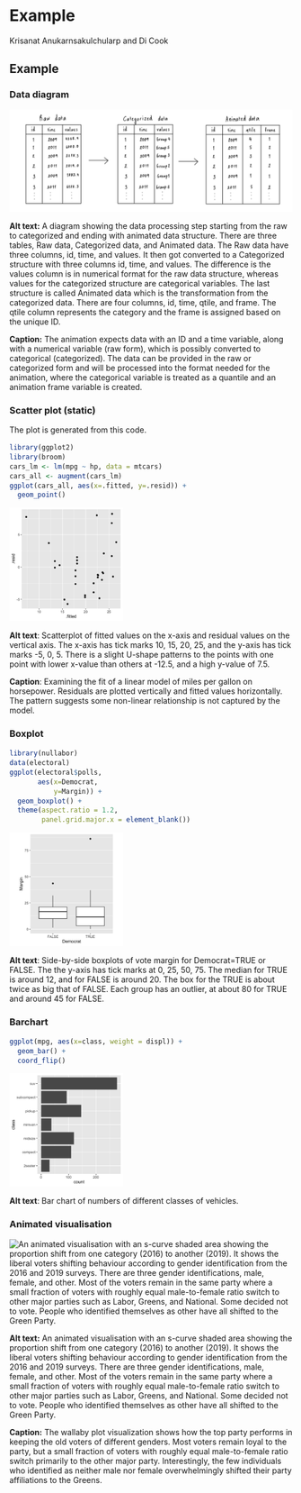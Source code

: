 Example
================
Krisanat Anukarnsakulchularp and Di Cook

## Example

### Data diagram

<img src="figures/diagram.png"
alt="A diagram showing the data processing step starting from the raw to categorized and ending with animated data structure. There are three tables, Raw data, Categorized data, and Animated data. The Raw data have three columns, id, time, and values. It then got converted to a Categorized structure with three columns id, time, and values. The difference is the values column is in numerical format for the raw data structure, whereas values for the categorized structure are categorical variables. The last structure is called Animated data which is the transformation from the categorized data. There are four columns, id, time, qtile, and frame. The qtile column represents the category and the frame is assigned based on the unique ID." />

**Alt text:** A diagram showing the data processing step starting from
the raw to categorized and ending with animated data structure. There
are three tables, Raw data, Categorized data, and Animated data. The Raw
data have three columns, id, time, and values. It then got converted to
a Categorized structure with three columns id, time, and values. The
difference is the values column is in numerical format for the raw data
structure, whereas values for the categorized structure are categorical
variables. The last structure is called Animated data which is the
transformation from the categorized data. There are four columns, id,
time, qtile, and frame. The qtile column represents the category and the
frame is assigned based on the unique ID.

**Caption:** The animation expects data with an ID and a time variable,
along with a numerical variable (raw form), which is possibly converted
to categorical (categorized). The data can be provided in the raw or
categorized form and will be processed into the format needed for the
animation, where the categorical variable is treated as a quantile and
an animation frame variable is created.

### Scatter plot (static)

The plot is generated from this code.

``` r
library(ggplot2)
library(broom)
cars_lm <- lm(mpg ~ hp, data = mtcars)
cars_all <- augment(cars_lm)
ggplot(cars_all, aes(x=.fitted, y=.resid)) + 
  geom_point()
```

<img src="figures/resid-plot-1.png" alt="Scatterplot of fitted values on the x-axis and residual values on the vertical axis. The x-axis has tick marks 10, 15, 20, 25, and the y-axis has tick marks -5, 0, 5. There is a slight U-shape patterns to the points with one point with lower x-value than others at -12.5, and a high y-value of 7.5." width="40%" />

**Alt text**: Scatterplot of fitted values on the x-axis and residual
values on the vertical axis. The x-axis has tick marks 10, 15, 20, 25,
and the y-axis has tick marks -5, 0, 5. There is a slight U-shape
patterns to the points with one point with lower x-value than others at
-12.5, and a high y-value of 7.5.

**Caption**: Examining the fit of a linear model of miles per gallon on
horsepower. Residuals are plotted vertically and fitted values
horizontally. The pattern suggests some non-linear relationship is not
captured by the model.

### Boxplot

``` r
library(nullabor)
data(electoral)
ggplot(electoral$polls, 
       aes(x=Democrat, 
           y=Margin)) +
  geom_boxplot() +
  theme(aspect.ratio = 1.2, 
        panel.grid.major.x = element_blank())
```

<img src="figures/boxplot-1.png" alt="Side-by-side boxplots of vote margin for Democrat=TRUE or FALSE. The the y-axis has tick marks at 0, 25, 50, 75. The median for TRUE is around 12, and for FALSE is around 20. The box for the TRUE is about twice as big that of FALSE. Each group has an outlier, at about 80 for TRUE and around 45 for FALSE." width="40%" />

**Alt text**: Side-by-side boxplots of vote margin for Democrat=TRUE or
FALSE. The the y-axis has tick marks at 0, 25, 50, 75. The median for
TRUE is around 12, and for FALSE is around 20. The box for the TRUE is
about twice as big that of FALSE. Each group has an outlier, at about 80
for TRUE and around 45 for FALSE.

### Barchart

``` r
ggplot(mpg, aes(x=class, weight = displ)) +
  geom_bar() +
  coord_flip()
```

<img src="figures/barchart-1.png" alt="Bar chart of numbers of different classes of vehicles." width="40%" />

**Alt text**: Bar chart of numbers of different classes of vehicles.

### Animated visualisation

<img src="figures/animation.gif"
alt="An animated visualisation with an s-curve shaded area showing the proportion shift from one category (2016) to another (2019). It shows the liberal voters shifting behaviour according to gender identification from the 2016 and 2019 surveys. There are three gender identifications, male, female, and other. Most of the voters remain in the same party where a small fraction of voters with roughly equal male-to-female ratio switch to other major parties such as Labor, Greens, and National. Some decided not to vote. People who identified themselves as other have all shifted to the Green Party." />

**Alt text:** An animated visualisation with an s-curve shaded area
showing the proportion shift from one category (2016) to another (2019).
It shows the liberal voters shifting behaviour according to gender
identification from the 2016 and 2019 surveys. There are three gender
identifications, male, female, and other. Most of the voters remain in
the same party where a small fraction of voters with roughly equal
male-to-female ratio switch to other major parties such as Labor,
Greens, and National. Some decided not to vote. People who identified
themselves as other have all shifted to the Green Party.

**Caption:** The wallaby plot visualization shows how the top party
performs in keeping the old voters of different genders. Most voters
remain loyal to the party, but a small fraction of voters with roughly
equal male-to-female ratio switch primarily to the other major party.
Interestingly, the few individuals who identified as neither male nor
female overwhelmingly shifted their party affiliations to the Greens.

